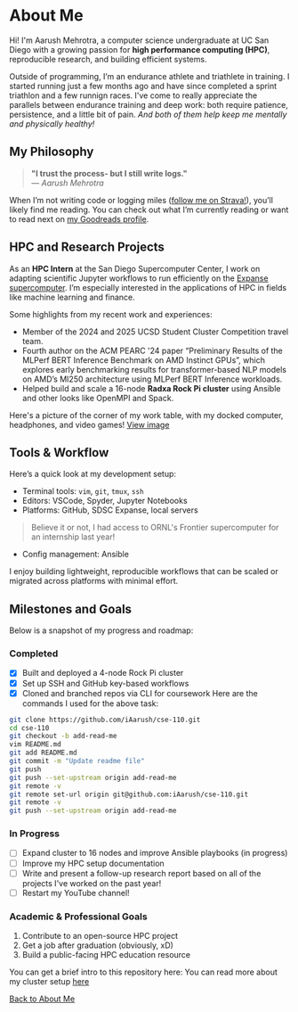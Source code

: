 # About Me

Hi! I'm Aarush Mehrotra, a computer science undergraduate at UC San Diego with a growing passion for **high performance computing (HPC)**, reproducible research, and building efficient systems.

Outside of programming, I’m an endurance athlete and triathlete in training. I started running just a few months ago and have since completed a sprint triathlon and a few runnign races. I've come to really appreciate the parallels between endurance training and deep work: both require patience, persistence, and a little bit of pain. *And both of them help keep me mentally and physically healthy!*

## My Philosophy

> **"I trust the process- but I still write logs."**  
> — *Aarush Mehrotra*


When I’m not writing code or logging miles ([follow me on Strava!](https://www.strava.com/athletes/154452286)), you’ll likely find me reading. You can check out what I’m currently reading or want to read next on [my Goodreads profile](https://www.goodreads.com/author/show/18552524.Aarush_Mehrotra). 

## HPC and Research Projects

As an **HPC Intern** at the San Diego Supercomputer Center, I work on adapting scientific Jupyter workflows to run efficiently on the [Expanse supercomputer](https://www.sdsc.edu/support/user_guides/expanse.html). I’m especially interested in the applications of HPC in fields like machine learning and finance.

Some highlights from my recent work and experiences:

- Member of the 2024 and 2025 UCSD Student Cluster Competition travel team.
- Fourth author on the ACM PEARC '24 paper “Preliminary Results of the MLPerf BERT Inference Benchmark on AMD Instinct GPUs”, which explores early benchmarking results for transformer-based NLP models on AMD’s MI250 architecture using MLPerf BERT Inference workloads.
- Helped build and scale a 16-node **Radxa Rock Pi cluster** using Ansible and other looks like OpenMPI and Spack.

Here's a picture of the corner of my work table, with my docked computer, headphones, and video games! [View image](./assets/img/desk-setup.jpeg)

## Tools & Workflow

Here’s a quick look at my development setup:

- Terminal tools: `vim`, `git`, `tmux`, `ssh`
- Editors: VSCode, Spyder, Jupyter Notebooks
- Platforms: GitHub, SDSC Expanse, local servers
> Believe it or not, I had access to ORNL's Frontier supercomputer for an internship last year! 
- Config management: Ansible

I enjoy building lightweight, reproducible workflows that can be scaled or migrated across platforms with minimal effort.

## Milestones and Goals

Below is a snapshot of my progress and roadmap:

### Completed
- [x] Built and deployed a 4-node Rock Pi cluster
- [x] Set up SSH and GitHub key-based workflows
- [x] Cloned and branched repos via CLI for coursework
Here are the commands I used for the above task: 
```bash
git clone https://github.com/iAarush/cse-110.git
cd cse-110 
git checkout -b add-read-me
vim README.md 
git add README.md 
git commit -m "Update readme file"
git push
git push --set-upstream origin add-read-me
git remote -v
git remote set-url origin git@github.com:iAarush/cse-110.git
git remote -v
git push --set-upstream origin add-read-me              
```

### In Progress
- [ ] Expand cluster to 16 nodes and improve Ansible playbooks (in progress)
- [ ] Improve my HPC setup documentation
- [ ] Write and present a follow-up research report based on all of the projects I've worked on the past year! 
- [ ] Restart my YouTube channel! 

### Academic & Professional Goals
1. Contribute to an open-source HPC project
2. Get a job after graduation (obviously, xD)
3. Build a public-facing HPC education resource

You can get a brief intro to this repository here: You can read more about my cluster setup [here](./readme.md) 

[Back to About Me](#about-me)
